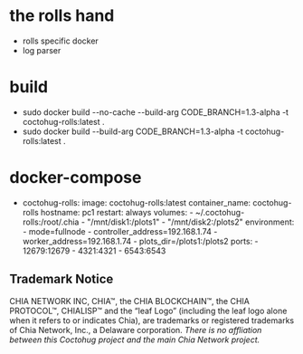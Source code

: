 # the rolls hand
- rolls specific docker
- log parser

# build
- sudo docker build --no-cache --build-arg CODE_BRANCH=1.3-alpha -t coctohug-rolls:latest .
- sudo docker build --build-arg CODE_BRANCH=1.3-alpha -t coctohug-rolls:latest .

# docker-compose
- coctohug-rolls: 
        image: coctohug-rolls:latest 
        container_name: coctohug-rolls
        hostname: pc1 
        restart: always 
        volumes: 
            - ~/.coctohug-rolls:/root/.chia 
            - "/mnt/disk1:/plots1" 
            - "/mnt/disk2:/plots2" 
        environment: 
            - mode=fullnode 
            - controller_address=192.168.1.74 
            - worker_address=192.168.1.74
            - plots_dir=/plots1:/plots2 
        ports: 
            - 12679:12679 
            - 4321:4321 
            - 6543:6543

## Trademark Notice
CHIA NETWORK INC, CHIA™, the CHIA BLOCKCHAIN™, the CHIA PROTOCOL™, CHIALISP™ and the “leaf Logo” (including the leaf logo alone when it refers to or indicates Chia), are trademarks or registered trademarks of Chia Network, Inc., a Delaware corporation. *There is no affliation between this Coctohug project and the main Chia Network project.*
 
 
 
 
